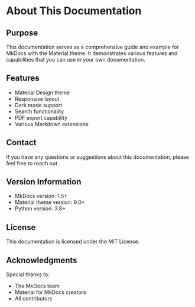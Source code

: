# About This Documentation

## Purpose

This documentation serves as a comprehensive guide and example for MkDocs with the Material theme. It demonstrates various features and capabilities that you can use in your own documentation.

## Features

- Material Design theme
- Responsive layout
- Dark mode support
- Search functionality
- PDF export capability
- Various Markdown extensions

## Contact

If you have any questions or suggestions about this documentation, please feel free to reach out.

## Version Information

- MkDocs version: 1.5+
- Material theme version: 9.0+
- Python version: 3.8+

## License

This documentation is licensed under the MIT License.

## Acknowledgments

Special thanks to:
- The MkDocs team
- Material for MkDocs creators
- All contributors
